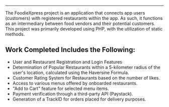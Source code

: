 ***
The FoodieXpress project is an application that connects app users (customers) with registered restaurants within the app. As such, it functions as an intermediary between food vendors and their potential customers. This project was primarily developed using PHP, with the utilization of static methods.

## Work Completed Includes the Following:
* User and Restaurant Registration and Login Features
* Determination of Popular Restaurants within a 5-kilometer radius of the user's location, calculated using the Haversine Formula.
* Customer Rating System for Restaurants based on the number of likes.
* Access to various menus offered by onboarded restaurants.
* "Add to Cart" feature for selected menu items.
* Payment verification through a third-party API (Paystack).
* Generation of a TrackID for orders placed for delivery purposes.
